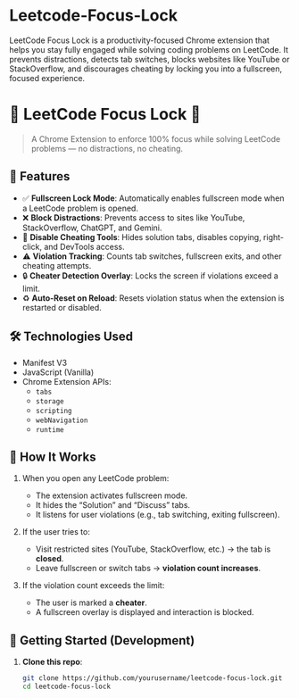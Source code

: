 # Leetcode-Focus-Lock
LeetCode Focus Lock is a productivity-focused Chrome extension that helps you stay fully engaged while solving coding problems on LeetCode. It prevents distractions, detects tab switches, blocks websites like YouTube or StackOverflow, and discourages cheating by locking you into a fullscreen, focused experience.

# 🚫 LeetCode Focus Lock 🧠

> A Chrome Extension to enforce 100% focus while solving LeetCode problems — no distractions, no cheating.

## 📌 Features

- ✅ **Fullscreen Lock Mode**: Automatically enables fullscreen mode when a LeetCode problem is opened.
- ❌ **Block Distractions**: Prevents access to sites like YouTube, StackOverflow, ChatGPT, and Gemini.
- 🚫 **Disable Cheating Tools**: Hides solution tabs, disables copying, right-click, and DevTools access.
- ⚠️ **Violation Tracking**: Counts tab switches, fullscreen exits, and other cheating attempts.
- 🔒 **Cheater Detection Overlay**: Locks the screen if violations exceed a limit.
- ♻️ **Auto-Reset on Reload**: Resets violation status when the extension is restarted or disabled.

## 🛠 Technologies Used

- Manifest V3
- JavaScript (Vanilla)
- Chrome Extension APIs:
  - `tabs`
  - `storage`
  - `scripting`
  - `webNavigation`
  - `runtime`

## 🧩 How It Works

1. When you open any LeetCode problem:
   - The extension activates fullscreen mode.
   - It hides the “Solution” and “Discuss” tabs.
   - It listens for user violations (e.g., tab switching, exiting fullscreen).

2. If the user tries to:
   - Visit restricted sites (YouTube, StackOverflow, etc.) → the tab is **closed**.
   - Leave fullscreen or switch tabs → **violation count increases**.

3. If the violation count exceeds the limit:
   - The user is marked a **cheater**.
   - A fullscreen overlay is displayed and interaction is blocked.

## 🚀 Getting Started (Development)

1. **Clone this repo**:
   ```bash
   git clone https://github.com/yourusername/leetcode-focus-lock.git
   cd leetcode-focus-lock
